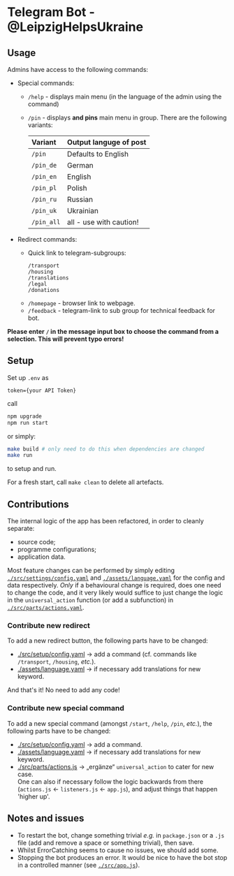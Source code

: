 # Telegram Bot - **@LeipzigHelpsUkraine** #

## Usage ##

Admins have access to the following commands:

- Special commands:
  - `/help`    - displays main menu (in the language of the admin using the command)
  - `/pin` - displays **and pins** main menu in group.
    There are the following variants:

    | Variant    | Output languge of post  |
    | :--------- | :---------------------- |
    | `/pin`     | Defaults to English     |
    | `/pin_de`  | German                  |
    | `/pin_en`  | English                 |
    | `/pin_pl`  | Polish                  |
    | `/pin_ru`  | Russian                 |
    | `/pin_uk`  | Ukrainian               |
    | `/pin_all` | all - use with caution! |

- Redirect commands:
  - Quick link to telegram-subgroups:
    ```
    /transport
    /housing
    /translations
    /legal
    /donations
    ```
  - `/homepage` - browser link to webpage.
  - `/feedback` - telegram-link to sub group for technical feedback for bot.

**Please enter `/` in the message input box to choose the command from a selection. This will prevent typo errors!**

## Setup ##

Set up `.env` as

```.env
token={your API Token}
```

call

```bash
npm upgrade
npm run start
```

or simply:

```bash
make build # only need to do this when dependencies are changed
make run
```

to setup and run.

For a fresh start, call `make clean` to delete all artefacts.

## Contributions ##

The internal logic of the app has been refactored, in order to cleanly separate:

- source code;
- programme configurations;
- application data.

Most feature changes can be performed by simply editing
  [`./src/settings/config.yaml`](src/settings/config.yaml)
  and
  [`./assets/language.yaml`](assets/language.yaml)
for the config and data respectively.
_Only_ if a behavioural change is required, does one need to change the code,
and it very likely would suffice to just change the logic in the `universal_action` function
(or add a subfunction) in [`./src/parts/actions.yaml`](src/parts/actions.yaml).

### Contribute new redirect ###

To add a new redirect button, the following parts have to be changed:

- [./src/setup/config.yaml](src/setup/config.yaml) -> add a command
  (cf. commands like `/transport`, `/housing`, _etc._).
- [./assets/language.yaml](assets/language.yaml) -> if necessary add translations for new keyword.

And that's it! No need to add any code!

### Contribute new special command ###

To add a new special command (amongst `/start`, `/help`, `/pin`, _etc._),
the following parts have to be changed:

- [./src/setup/config.yaml](src/setup/config.yaml) -> add a command.
- [./assets/language.yaml](assets/language.yaml) -> if necessary add translations for new keyword.
- [./src/parts/actions.js](src/parts/actions.js) -> „ergänze“ `universal_action` to cater for new case.
  </br>One can also if necessary follow the logic backwards from there (`actions.js` <- `listeners.js` <- `app.js`), and adjust things that happen 'higher up'.

## Notes and issues ##

- To restart the bot, change something trivial _e.g._ in `package.json` or a `.js` file (add and remove a space or something trivial),
  then save.
- Whilst ErrorCatching seems to cause no issues, we should add some.
- Stopping the bot produces an error. It would be nice to have the bot stop in a controlled manner
  (see [`./src/app.js`](src/app.js)).
